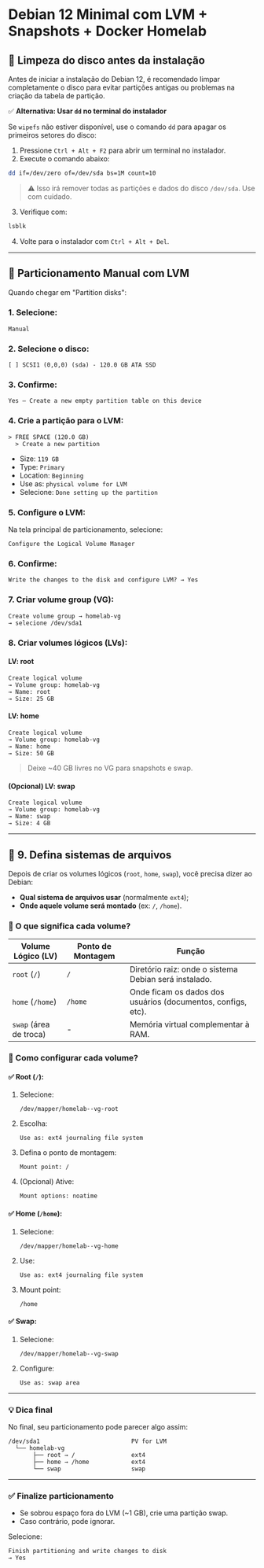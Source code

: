# Debian 12 Minimal com LVM + Snapshots + Docker Homelab

## 🧹 Limpeza do disco antes da instalação

Antes de iniciar a instalação do Debian 12, é recomendado limpar completamente o disco para evitar partições antigas ou problemas na criação da tabela de partição.

✅ **Alternativa: Usar `dd` no terminal do instalador**

Se `wipefs` não estiver disponível, use o comando `dd` para apagar os primeiros setores do disco:

1. Pressione `Ctrl + Alt + F2` para abrir um terminal no instalador.
2. Execute o comando abaixo:

```bash
dd if=/dev/zero of=/dev/sda bs=1M count=10
```

> ⚠️ Isso irá remover todas as partições e dados do disco `/dev/sda`. Use com cuidado.

3. Verifique com:

```bash
lsblk
```

4. Volte para o instalador com `Ctrl + Alt + Del`.

---

## 💽 Particionamento Manual com LVM

Quando chegar em "Partition disks":

### 1. Selecione:
```
Manual
```

### 2. Selecione o disco:
```
[ ] SCSI1 (0,0,0) (sda) - 120.0 GB ATA SSD
```

### 3. Confirme:
```
Yes – Create a new empty partition table on this device
```

### 4. Crie a partição para o LVM:
```
> FREE SPACE (120.0 GB)
  > Create a new partition
```
- Size: `119 GB`
- Type: `Primary`
- Location: `Beginning`
- Use as: `physical volume for LVM`
- Selecione: `Done setting up the partition`

### 5. Configure o LVM:
Na tela principal de particionamento, selecione:
```
Configure the Logical Volume Manager
```

### 6. Confirme:
```
Write the changes to the disk and configure LVM? → Yes
```

### 7. Criar volume group (VG):
```
Create volume group → homelab-vg
→ selecione /dev/sda1
```

### 8. Criar volumes lógicos (LVs):

#### LV: root
```
Create logical volume
→ Volume group: homelab-vg
→ Name: root
→ Size: 25 GB
```

#### LV: home
```
Create logical volume
→ Volume group: homelab-vg
→ Name: home
→ Size: 50 GB
```

> Deixe ~40 GB livres no VG para snapshots e swap.

#### (Opcional) LV: swap
```
Create logical volume
→ Volume group: homelab-vg
→ Name: swap
→ Size: 4 GB
```

---

## 📂 9. Defina sistemas de arquivos

Depois de criar os volumes lógicos (`root`, `home`, `swap`), você precisa dizer ao Debian:

- **Qual sistema de arquivos usar** (normalmente `ext4`);
- **Onde aquele volume será montado** (ex: `/`, `/home`).

### 🧱 O que significa cada volume?

| Volume Lógico (LV)      | Ponto de Montagem | Função                                                                 |
|-------------------------|-------------------|------------------------------------------------------------------------|
| `root` (`/`)            | `/`               | Diretório raiz: onde o sistema Debian será instalado.                  |
| `home` (`/home`)        | `/home`           | Onde ficam os dados dos usuários (documentos, configs, etc).          |
| `swap` (área de troca)  | -                 | Memória virtual complementar à RAM.                                   |

### 🔧 Como configurar cada volume?

#### ✅ Root (`/`):

1. Selecione:
   ```
   /dev/mapper/homelab--vg-root
   ```
2. Escolha:
   ```
   Use as: ext4 journaling file system
   ```
3. Defina o ponto de montagem:
   ```
   Mount point: /
   ```
4. (Opcional) Ative:
   ```
   Mount options: noatime
   ```

#### ✅ Home (`/home`):

1. Selecione:
   ```
   /dev/mapper/homelab--vg-home
   ```
2. Use:
   ```
   Use as: ext4 journaling file system
   ```
3. Mount point:
   ```
   /home
   ```

#### ✅ Swap:

1. Selecione:
   ```
   /dev/mapper/homelab--vg-swap
   ```
2. Configure:
   ```
   Use as: swap area
   ```

---

### 💡 Dica final

No final, seu particionamento pode parecer algo assim:

```text
/dev/sda1                          PV for LVM
  └── homelab-vg
       ├── root → /                ext4
       ├── home → /home            ext4
       └── swap                    swap
```

---

### ✅ Finalize particionamento

- Se sobrou espaço fora do LVM (~1 GB), crie uma partição swap.
- Caso contrário, pode ignorar.

Selecione:
```
Finish partitioning and write changes to disk
→ Yes
```

